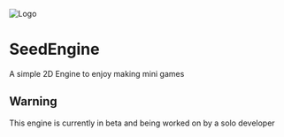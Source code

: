 ![Logo](https://runawayreptile.github.io/SeedEngineLowRes.png)  
# SeedEngine
A simple 2D Engine to enjoy making mini games
## Warning
This engine is currently in beta and being worked on by a solo developer
